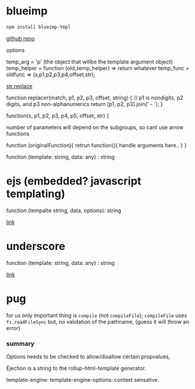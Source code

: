 # blueimp 

```bash
npm install blueimp-tmpl
```

[github repo](https://github.com/blueimp/JavaScript-Templates)

options

temp_arg = 'p' (the object that willbe the template argument object) 
temp_helper = function (old_temp_helper) => return whatever
temp_func = oldfunc => (s,p1,p2,p3,p4,offset,str);


[str.replace](https://developer.mozilla.org/en-US/docs/Web/JavaScript/Reference/Global_Objects/String/replace#Specifying_a_function_as_a_parameter)


function replacer(match, p1, p2, p3, offset, string) {
  // p1 is nondigits, p2 digits, and p3 non-alphanumerics
  return [p1, p2, p3].join(' - ');
}

function(s, p1, p2, p3, p4, p5, offset, str) {

number of parameters will depend on the subgroups, so cant use arrow functions

function (originalFunction){
    retrun function(){
        handle arguments here..
    }
}



function (template: string, data: any) : string 

# ejs (embedded? javascript templating)

function (tempalte string, data, options): string

[link](https://ejs.co/#install)


# underscore

function (template: string, data: any) : string 

[link](https://underscorejs.org/)

# pug

for us only important thing is `compile` (not `compileFile`);
`compileFile` uses `fs.readFileSync` but, no validation of the pathname, (guess it will throw an error)


### summary

Options needs to be checked to allow/disallow certain propvalues,

Ejection is a string to the rollup-html-template generator.

template-engine:
template-engine-options: context sensative.













